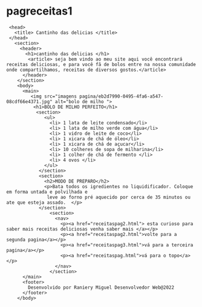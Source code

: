 # pagreceitas1

 <!DOCTYPE html>
     <head> 
       <title> Cantinho das delicias </title>
     </head>
       <section>
         <header>
           <h1>cantinho das delicias </h1> 
            <article> seja bem vindo ao meu site aqui você encontrará receitas deliciosas, e para você fã de bolos entre na nossa comunidade onde compartilhamos, receitas de diversos gostos.</article> 
          </header>
        </section>
        <body>
          <main>
             <img src="imagens pagina/eb2d7990-0495-4fa6-a547-08cdf66e4371.jpg" alt="bolo de milho ">
              <h1>BOLO DE MILHO PERFEITO</h1>
               <section>
                  <ul>
                    <li> 1 lata de leite condensado</li>
                    <li> 1 lata de milho verde com água</li>
                    <li> 1 vidro de leite de coco</li>
                    <li> 1 xicara de chá de óleo</li>
                    <li> 1 xicara de chá de açucar</li>
                    <li> 10 colheres de sopa de milharina</li>
                    <li> 1 colher de chá de fermento </li>
                    <li> 4 ovos </li>
                  </ul> 
                </section>
                <section>
                  <h2>MODO DE PREPARO</h2>
                  <p>Bata todos os igredientes no liquidificador. Coloque em forma untada e polvilhada e 
                   leve ao forno pré aquecido por cerca de 35 minutos ou ate que esteja assado.  </p> 
                </section> 
                    <section>
                      <nav>
                        <p><a href="receitaspag2.html"> esta curioso para saber mais receitas deliciosas venha saber mais </a></p>
                        <p><a href="receitaspag2.html">volte para a segunda pagina</a></p>
                        <p><a href="receitaspag3.html">vá para a terceira pagina</a></p>
                        <p><a href="receitaspag.html">vá para o topo</a></p>
                      </nav>
                    </section>
          </main> 
          <footer> 
            Desenvolvido por Raniery Miguel Desenvolvedor Web@2022
          </footer>     
        </body>
</html>
